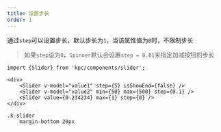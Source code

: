 ```yaml
---
title: 设置步长
order: 1
---
```


通过`step`可以设置步长，默认步长为`1`，当该属性值为`0`时，不限制步长

> 如果`step`设为`0`，`Spinner`默认会设置`step = 0.01`来指定加减按钮的步长

```vdt
import {Slider} from 'kpc/components/slider';

<div>
    <Slider v-model="value1" step={5} isShowEnd={false} />
    <Slider v-model="value2" min={50} max={500} step={0.1} />
    <Slider value={0.234234} max={1} step={0} />
</div>
```

```styl
.k-slider
    margin-bottom 20px
```
